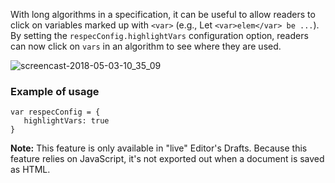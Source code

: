 With long algorithms in a specification, it can be useful to allow readers to click on variables marked up with `<var>` (e.g., Let `<var>elem</var> be ...`). By setting the `respecConfig.highlightVars` configuration option, readers can now click on `vars` in an algorithm to see where they are used.  

![screencast-2018-05-03-10_35_09](https://user-images.githubusercontent.com/8426945/39560796-c2bca160-4ebe-11e8-8b05-6e3ce25f5af4.gif)

### Example of usage

```JS
var respecConfig = {
   highlightVars: true
}
```

**Note:** This feature is only available in "live" Editor's Drafts. Because this feature relies on JavaScript, it's not exported out when a document is saved as HTML.